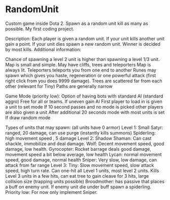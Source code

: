 RandomUnit
==========

Custom game inside Dota 2. Spawn as a random unit kill as many as possible. My first coding project.

Description: Each player is given a random unit. If your unit kills another unit gain a point. If your unit dies spawn a new random unit. Winner is decided by most kills.
Additional information:

Chance of spawning a level 2 unit is higher than spawning a level 1/3 unit.
Map is small and simple. May have cliffs, trees and teleporters
Map is always lit.
Teleporters teleports you from one end to another
Runes may spawn which gives you haste, regeneration or one powerful attack (first right click from you does 9999 damage).
Trees are scattered far from each other (relevant for Tiny)
Paths are generally narrow

Game Mode (priority low):
Option of having bots with standard AI (standard aggro)
Free for all or teams. If uneven gain AI
First player to load in is given a unit to set mode
If 10 second passes and no mode is picked other players are also given a unit
After additional 20 seconds mode with most units is set
If draw random mode

Types of units that may spawn: (all units have 0 armor)
Level 1:
Small Satyr: ranged, 20 damage, can use purge (instantly kills summons)
Spiderling: high movement speed , 5 damage
Level 2:
Shadow Shaman: Can cast shackle, immobilize and deal damage.
Wolf: Decent movement speed, good damage, low health.
Gyrocopter: Rocket barrage deals good damage, movement speed a bit below average, low health
Lycan: normal movement speed, good damage, normal health
Sniper: Very slow, low damage, can attack from far range
Level 3:
Tiny: Slow movement speed, slow attack speed, high turn rate. Can one-hit all Level 1 units, most level 2 units. Kills Level 3 units in a few hits, can eat tree to gain cleave for 3 hits, large collision size (trapping units possible)
Broodmother: has passive that places a buff on enemy unit. If enemy unit die under buff spawn a spiderling.
Priority low: For now only implement Sniper.
